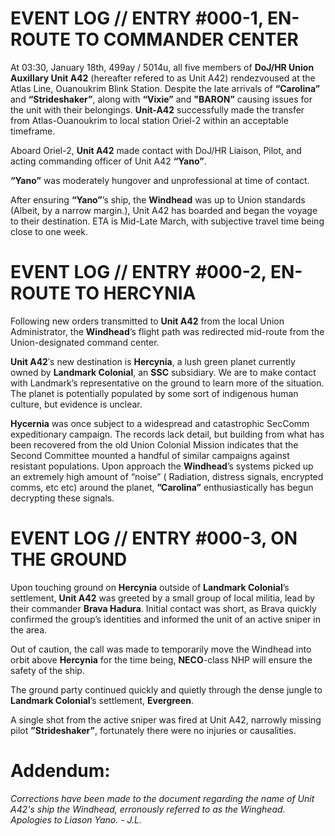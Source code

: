 # EVENT LOG // ENTRY #000-1, EN-ROUTE TO COMMANDER CENTER

At 03:30, January 18th, 499ay / 5014u, all five members of **DoJ/HR Union Auxillary Unit A42** (hereafter refered to as Unit A42) rendezvoused at the Atlas Line, Ouanoukrim Blink Station. Despite the late arrivals of **“Carolina”** and **“Strideshaker”**, along with **“Vixie”** and **"BARON”** causing issues for the unit with their belongings. **Unit-A42** successfully made the transfer from Atlas-Ouanoukrim to local station Oriel-2 within an acceptable timeframe.

Aboard Oriel-2, **Unit A42** made contact with DoJ/HR Liaison, Pilot, and acting commanding officer of Unit A42 **“Yano”**.

**“Yano”** was moderately hungover and unprofessional at time of contact.

After ensuring **“Yano”**’s ship, the **Windhead** was up to Union standards (Albeit, by a narrow margin.), Unit A42 has boarded and began the voyage to their destination. ETA is Mid-Late March, with subjective travel time being close to one week.

# EVENT LOG // ENTRY #000-2, EN-ROUTE TO HERCYNIA

Following new orders transmitted to **Unit A42** from the local Union Administrator, the **Windhead**’s flight path was redirected mid-route from the Union-designated command center. 

**Unit A42**′s new destination is **Hercynia**, a lush green planet currently owned by **Landmark Colonial**, an **SSC** subsidiary. We are to make contact with Landmark’s representative on the ground to learn more of the situation. The planet is potentially populated by some sort of indigenous human culture, but evidence is unclear.

**Hycernia** was once subject to a widespread and catastrophic SecComm expeditionary campaign. The records lack detail, but building from what has been recovered from the old Union Colonial Mission indicates that the Second Committee mounted a handful of similar campaigns against resistant populations. Upon approach the **Windhead**’s systems picked up an extremely high amount of “noise” ( Radiation, distress signals, encrypted comms, etc etc)  around the planet, **”Carolina”** enthusiastically has begun decrypting these signals.

# EVENT LOG // ENTRY #000-3, ON THE GROUND

Upon touching ground on **Hercynia** outside of **Landmark Colonial**’s settlement, **Unit A42** was greeted by a small group of local militia, lead by their commander **Brava Hadura**. Initial contact was short, as Brava quickly confirmed the group’s identities and informed the unit of an active sniper in the area.

Out of caution, the call was made to temporarily move the Windhead into orbit above **Hercynia** for the time being, **NECO**-class NHP will ensure the safety of the ship.

The ground party continued quickly and quietly through the dense jungle to **Landmark Colonial**’s settlement, **Evergreen**.

A single shot from the active sniper was fired at Unit A42, narrowly missing pilot **”Strideshaker”**, fortunately there were no injuries or causalities.

# Addendum:
*Corrections have been made to the document regarding the name of Unit A42's ship the Windhead, erronously referred to as the Winghead. Apologies to Liason Yano. - J.L.*
